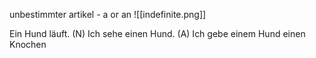 unbestimmter artikel - a or an
![[indefinite.png]]

Ein Hund läuft. (N)
Ich sehe einen Hund. (A)
Ich gebe einem Hund einen Knochen